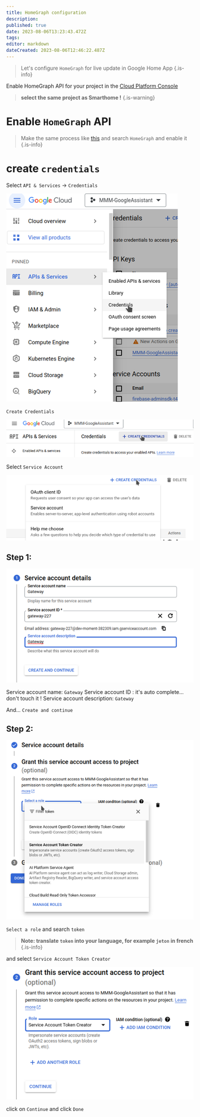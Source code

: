 ```yaml
---
title: HomeGraph configuration
description: 
published: true
date: 2023-08-06T13:23:43.472Z
tags: 
editor: markdown
dateCreated: 2023-08-06T12:46:22.487Z
---
```


> Let's configure `HomeGraph` for live update in Google Home App
{.is-info}


Enable HomeGraph API for your project in the [Cloud Platform Console](https://console.cloud.google.com/)

> **select the same project as Smarthome !**
{.is-warning}


# Enable `HomeGraph` API
> Make the same process like [this](/MMM-GoogleAssistant/SetupCredentials#prepare-project-with-api)
> and search `HomeGraph` and enable it 
{.is-info}


# create `credentials`

Select `API & Services` -> `Credentials`

![credentials1.png](/resources/smarthome/credentials1.png)

`Create Credentials`

![credentials2.png](/resources/smarthome/credentials2.png)

Select `Service Account`

![serviceaccount.png](/resources/smarthome/serviceaccount.png)

## Step 1:

![serviceaccount1.png](/resources/smarthome/serviceaccount1.png)

Service account name: `Gateway`
Service account ID : it's auto complete... don't touch it !
Service account description: `Gateway` 

And... `Create and continue`

## Step 2:

![serviceaccount2.png](/resources/smarthome/serviceaccount2.png)

`Select a role` and search `token`
> **Note: translate `token` into your language, for example `jeton` in french**
{.is-info}

and select `Service Account Token Creator`

![serviceaccount3.png](/resources/smarthome/serviceaccount3.png)

click on `Continue` and click `Done`
